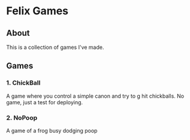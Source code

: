 # Felix Games

## About

This is a collection of games I've made.

## Games
### 1. ChickBall 
A game where you control a simple canon and try to g hit chickballs.
No game, just a test for deploying.

### 2. NoPoop
A game of a frog busy dodging poop
